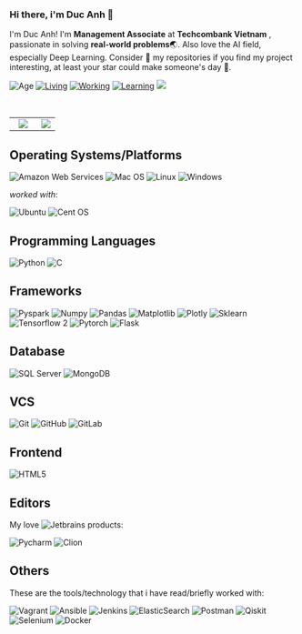 ### Hi there, i'm Duc Anh 👋

<!--Introduction -->
I'm Duc Anh! I'm  **Management Associate** at **Techcombank Vietnam** , passionate in solving **real-world problems**:earth_asia:. Also love the AI field, especially Deep Learning. Consider :star2: my repositories if you find my project interesting, at least your star could make someone's day :pray:.


![Age](https://img.shields.io/badge/age-23-000000)
[![Living](https://img.shields.io/badge/Living-Hanoi%2C%20Vietnam-000000)](https://en.wikipedia.org/wiki/Hanoi)
[![Working](https://img.shields.io/badge/Working-Techcombank%20Vietnam-000000)](https://techcombank.com/)
[![Learning](https://img.shields.io/badge/Learning%20-National%20Economics%20University-000000)](https://en.neu.edu.vn/)
![](https://komarev.com/ghpvc/?username=Hyprnx&color=000000&style=flat)



<br>

<table>
  <tbody>
    <tr align="center">
      <td align="center" width="60%">
        <span><b><center></center></b></span> 
        <a href="https://github.com/Hyprnx">
          <img src="https://github-readme-stats.vercel.app/api/?username=Hyprnx&show_icons=true&title_color=fff&icon_color=79ff97&text_color=9f9f9f&bg_color=474c4d"/>
        </a>
      </td>
      <td align="center" width="100%">
        <span><b><center></center></b></span> 
        <a href="https://github.com/Hyprnx">
          <img src="https://github-readme-stats.vercel.app/api/top-langs/?username=Hyprnx&theme=radical"/>
        </a>
      </td>
    </tr>
</tbody>
</table>

## Operating Systems/Platforms
![Amazon Web Services](https://img.shields.io/badge/AWS-000000?style=flat&logo=amazonaws&logoColor=F0F0F0)
![Mac OS](https://img.shields.io/badge/MacOS-000000?style=flat&logo=macos&logoColor=F0F0F0)
![Linux](https://img.shields.io/badge/Linux-000000.svg?style=flat&logo=Linux&logoColor=F0F0F0)
![Windows](https://img.shields.io/badge/Windows-000000.svg?style=flat&logo=Windows&logoColor=F0F0F0)

*worked with*:

![Ubuntu](https://img.shields.io/badge/Ubuntu-000000.svg?style=flat&logo=ubuntu&logoColor=F0F0F0)
![Cent OS](https://img.shields.io/badge/Cent%20OS-000000.svg?style=flat&logo=centos&logoColor=F0F0F0)

## Programming Languages
![Python](https://img.shields.io/badge/-Python-000000.svg?style=flat&logo=Python)
![C](https://img.shields.io/badge/-C-000000.svg?style=flat&logo=C)

## Frameworks
<!-- ![boto3](https://img.shields.io/badge/-Numpy-55a2e0.svg?style=flat&logo=Numpy) -->
![Pyspark](https://img.shields.io/badge/-apachespark-000000.svg?style=flat&logo=apachespark)
![Numpy](https://img.shields.io/badge/-numpy-000000.svg?style=flat&logo=numpy)
![Pandas](https://img.shields.io/badge/-pandas-000000.svg?style=flat&logo=pandas)
![Matplotlib](https://img.shields.io/badge/-Matplotlib-000000.svg?style=flat&logo=matplotlib)
![Plotly](https://img.shields.io/badge/Plotly-000000.svg?style=flat&logo=plotly&logoColor=Plotly)
![Sklearn](https://img.shields.io/badge/-Sklearn-000000.svg?style=flat&logo=Scikit-learn)
![Tensorflow 2](https://img.shields.io/badge/-Tensorflow-000000.svg?style=flat&logo=Tensorflow)
![Pytorch](https://img.shields.io/badge/-Pytorch-000000.svg?style=flat&logo=Pytorch)
![Flask](https://img.shields.io/badge/-Flask-000000.svg?style=flat&logo=Flask)


## Database
![SQL Server](https://img.shields.io/badge/-sql-000000.svg?style=flat&logo=postgresql)
![MongoDB](https://img.shields.io/badge/-MongoDB-000000.svg?style=flat-square&logo=mongodb)

## VCS
![Git](https://img.shields.io/badge/-Git-000000.svg?style=flat-square&logo=git)
![GitHub](https://img.shields.io/badge/-GitHub-000000.svg?style=flat-square&logo=github)
![GitLab](https://img.shields.io/badge/Gitlab-000000.svg?style=flat&logo=gitlab&logoColor=white)

## Frontend
![HTML5](https://img.shields.io/badge/-HTML5-000000.svg?style=flat&logo=html5)

## Editors

My love ![Jetbrains](http://img.shields.io/badge/jetbrains-000000.svg?style=flat&logo=jetbrains) products:

![Pycharm](http://img.shields.io/badge/-Pycharm-000000.svg?style=flat&logo=Pycharm)
![Clion](http://img.shields.io/badge/-Clion-000000.svg?style=flat&logo=Clion)

## Others

These are the tools/technology that i have read/briefly worked with:

![Vagrant](https://img.shields.io/badge/Vagrant-000000.svg?style=flat&logo=vagrant&logoColor=Vagrant)
![Ansible](https://img.shields.io/badge/Ansible-000000.svg?style=flat&logo=ansible&logoColor=Ansible)
![Jenkins](https://img.shields.io/badge/Jenkins-000000.svg?style=flat&logo=jenkins&logoColor=Jenkins)
![ElasticSearch](https://img.shields.io/badge/-ElasticSearch-000000?style=flat&logo=elasticsearch)
![Postman](https://img.shields.io/badge/Postman-000000?style=flat&logo=postman&logoColor=Postman)
![Qiskit](https://img.shields.io/badge/Qiskit-000000.svg?style=flat&logo=Qiskit&logoColor=Qiskit)
![Selenium](https://img.shields.io/badge/Selenium-000000?style=flat&logo=selenium&logoColor=Selenium)
![Docker](https://img.shields.io/badge/Docker-000000.svg?style=flat&logo=docker&logoColor=Docker)

<!--
**Hyprnx/Hyprnx** is a ✨ _special_ ✨ repository because its `README.md` (this file) appears on your GitHub profile.

Here are some ideas to get you started:

- 🔭 I’m currently working on ...
- 🌱 I’m currently learning ...
- 👯 I’m looking to collaborate on ...
- 🤔 I’m looking for help with ...
- 💬 Ask me about ...
- 📫 How to reach me: ...
- 😄 Pronouns: ...
- ⚡ Fun fact: ...
-->
